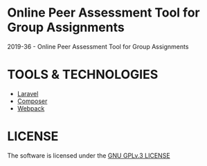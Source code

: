 # Online Peer Assessment Tool for Group Assignments
2019-36 - Online Peer Assessment Tool for Group Assignments

# TOOLS & TECHNOLOGIES
* [Laravel](https://github.com/laravel/laravel)
* [Composer](https://getcomposer.org/)
* [Webpack](https://webpack.js.org/)

# LICENSE
The software is licensed under the [GNU GPLv.3 LICENSE](https://github.com/Damian96/peer-assesment-app/blob/master/LICENSE)
